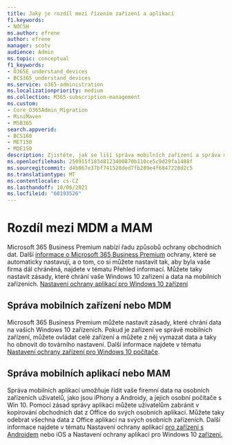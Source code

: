 ```yaml
---
title: Jaký je rozdíl mezi řízením zařízení a aplikací
f1.keywords:
- NOCSH
ms.author: efrene
author: efrene
manager: scotv
audience: Admin
ms.topic: conceptual
f1_keywords:
- O365E_understand_devices
- BCS365_understand_devices
ms.service: o365-administration
ms.localizationpriority: medium
ms.collection: M365-subscription-management
ms.custom:
- Core_O365Admin_Migration
- MiniMaven
- MSB365
search.appverid:
- BCS160
- MET150
- MOE150
description: Zjistěte, jak se liší správa mobilních zařízení a správa mobilních aplikací nebo MDM a MAM.
ms.openlocfilehash: 250915f18348123400870b110ce5c9d29fa1488f
ms.sourcegitcommit: d4b867e37bf741528ded7fb289e4f6847228d2c5
ms.translationtype: MT
ms.contentlocale: cs-CZ
ms.lasthandoff: 10/06/2021
ms.locfileid: "60193526"
---
```

# <a name="difference-between-mdm-and-mam"></a>Rozdíl mezi MDM a MAM

Microsoft 365 Business Premium nabízí řadu způsobů ochrany obchodních dat. Další [informace o Microsoft 365 Business Premium](../../business-video/what-is-microsoft-365.md) ochrany, které se automaticky nastavují, a o tom, co si můžete nastavit tak, aby byla vaše firma dál chráněná, najdete v tématu Přehled informací. Můžete taky nastavit zásady, které chrání vaše Windows 10 zařízení a data na mobilních zařízeních.
[Nastavení ochrany aplikací pro Windows 10 zařízení](../protection-settings-for-windows-10-devices.md)

## <a name="mobile-device-management-or-mdm"></a>Správa mobilních zařízení nebo MDM

Microsoft 365 Business Premium můžete nastavit zásady, které chrání data na vašich Windows 10 zařízeních. Pokud je zařízení ve správě mobilních zařízení, můžete ovládat celé zařízení a můžete z něj vymazat data a taky ho obnovit do továrního nastavení. Další informace najdete v tématu [Nastavení ochrany zařízení pro Windows 10 počítače](../protection-settings-for-windows-10-pcs.md).

## <a name="mobile-application-management-or-mam"></a>Správa mobilních aplikací nebo MAM

Správa mobilních aplikací umožňuje řídit vaše firemní data na osobních zařízeních uživatelů, jako jsou iPhony a Androidy, a jejich osobní počítače s Win 10. Pomocí zásad správy aplikací můžete uživatelům zabránit v kopírování obchodních dat z Office do svých osobních aplikací. Můžete taky odebrat všechna data z Office aplikací na svých osobních zařízeních. Další informace najdete v tématu Nastavení ochrany aplikací [pro zařízení s Androidem](../app-protection-settings-for-android-and-ios.md) nebo iOS a Nastavení ochrany aplikací pro Windows 10 [zařízení.](../protection-settings-for-windows-10-devices.md)
